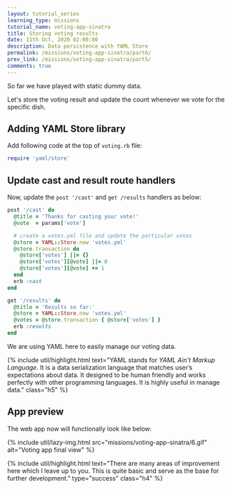 ```yaml
---
layout: tutorial_series
learning_type: missions
tutorial_name: voting-app-sinatra
title: Storing voting results
date: 11th Oct, 2020 02:00:00
description: Data persistence with YAML Store
permalink: /missions/voting-app-sinatra/part6/
prev_link: /missions/voting-app-sinatra/part5/
comments: true
---
```


So far we have played with static dummy data.

Let's store the voting result and update the count whenever we vote for the specific dish.

## Adding YAML Store library

Add following code at the top of `voting.rb` file:

```ruby
require 'yaml/store'
```

## Update cast and result route handlers

Now, update the `post '/cast'` and `get /results` handlers as below:

```ruby
post '/cast' do
  @title = 'Thanks for casting your vote!'
  @vote  = params['vote']

  # create a votes.yml file and update the particular votes
  @store = YAML::Store.new 'votes.yml'
  @store.transaction do
    @store['votes'] ||= {}
    @store['votes'][@vote] ||= 0
    @store['votes'][@vote] += 1
  end
  erb :cast
end

get '/results' do
  @title = 'Results so far:'
  @store = YAML::Store.new 'votes.yml'
  @votes = @store.transaction { @store['votes'] }
  erb :results
end
```

We are using YAML here to easily manage our voting data.

{% include util/highlight.html
    text="YAML stands for <em>YAML Ain't Markup Language</em>. It is a data serialization language that matches user’s expectations about data. It designed to be human friendly and works perfectly with other programming languages. It is highly useful in manage data." class="h5"
%}

## App preview

The web app now will functionally look like below:

{% include util/lazy-img.html src="missions/voting-app-sinatra/6.gif" alt="Voting app final view" %}

{% include util/highlight.html
    text="There are many areas of improvement here which I leave up to you. This is quite basic and serve as the base for
    further development." type="success" class="h4"
%}
